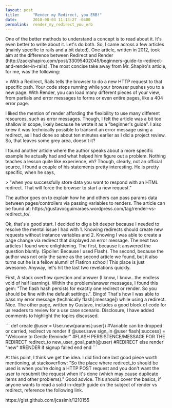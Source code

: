 ```yaml
---
layout: post
title:      "Render my Redirect, you ERB!"
date:       2018-08-03 11:13:27 -0400
permalink:  render_my_redirect_you_erb
---
```



<p>One of the better methods to understand a concept is to read about it. It's even better to write about it. Let's do both. So, I came across a few articles (mainly specific to rails and a bit dated). One article, written in 2012, took aim at the difference between Redirect and Render (http://zackshapiro.com/post/33095402045/beginners-guide-to-redirect-and-render-in-rails). The most concise take away from Mr. Shapiro's article, for me, was the following: </p>
> With a Redirect, Rails tells the browser to do a new HTTP request to that specific path. Your code stops running while your browser pushes you to a new page. With Render, you can load many different pieces of your view, from partials and error messages to forms or even entire pages, like a 404 error page.
<p>I liked the mention of render affording the flexibility to use many different resources, such as error messages. Though, I felt the article was a bit too shallow in scope, likely because he wrote it as a "beginner's guide". I also knew it was technically possible to transmit an error message using a redirect, as I had done so about ten minutes earlier as I did a project review. So, that leaves some grey area, doesn't it?</p>
<p>I found another article where the author speaks about a more specific example he actually had and what helped him figure out a problem. Nothing teaches a lesson quite like experience, eh? Though, clearly, not an official source, I found a couple of his statements pretty interesting. He is pretty specific, when he says,</p> 
> "when you successfully store data you want to respond with an HTML redirect. That will force the browser to start a new request."
<p>The author goes on to explain how he and others can pass params data between pages/controllers via passing variables to renders. The article can be found at: https://gustavocguimaraes.wordpress.com/tag/render-vs-redirect_to/. </p>
<p>Ok, that's a good start. I decided to dig a bit deeper because I needed to resolve the mental issue I had with 1. Knowing redirects should create new requests without instance variables and 2. Knowing I was able to create a page change via redirect that displayed an error message. The next two articles I found were enlightening. The first, because it answered the question bluntly. (Spoiler: Because I used Flash). The second, because the author was not only the same as the second article we found, but it also turns out he is a fellow alumni of Flatiron school! This place is just awesome. Anyway, let's hit the last two revelations quickly.</p>
<p>First, A stack overflow question and answer (I know, I know...the endless void of half learning). Within the problem/answer messages, I found this gem: "The flash hash persists for exactly one redirect or render. So you should be fine with the default settings.". Bingo! That's how I was able to pass my error message (technically flash[:message]) while using a redirect. Nice. The other page, written by Gustavo, includes a good block of code for us readers to review for a use case scenario. Disclosure, I have added comments to highlight the topics discussed.</p>
```
def create
    @user = User.new(params[:user])    #Variable can be dropped or carried, redirect vs render
    if @user.save
      sign_in @user   
      flash[:success] = "Welcome to Gentle Reminder"    #FLASH PERSISTENCE/MESSAGE FOR THE REDIRECT
       redirect_to new_user_goal_path(@user)    #REDIRECT 
    else
      render "new"    #RENDER if signup failed
    end
  end
```
<p>At this point, I think we get the idea. I did find one last good piece worth mentioning, at stackoverflow: "So the place where redirect_to should be used is when you're doing a HTTP POST request and you don't want the user to resubmit the request when it's done (which may cause duplicate items and other problems)." Good advice. This should cover the basics, if anyone wants to read a solid in-depth guide on the subject of render vs redirect, reference the following link.</p>
<p>https://gist.github.com/jcasimir/1210155</p>

